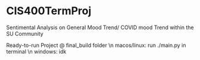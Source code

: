 # CIS400TermProj
Sentimental Analysis on General Mood Trend/ COVID mood Trend within the SU Community 

Ready-to-run Project @ final_build folder \n
macos/linux: run ./main.py in terminal \n
windows: idk 
